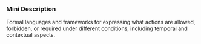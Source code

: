 ### Mini Description

Formal languages and frameworks for expressing what actions are allowed, forbidden, or required under different conditions, including temporal and contextual aspects.
